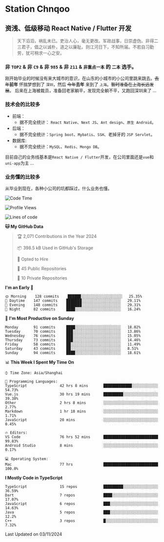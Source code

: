 # Station Chnqoo

## 资浅、低级移动 React Native / Flutter 开发

> 天下滔滔，祸乱未已。吏治人心，毫无更改。军政战事，日崇虚伪。非得二三君子，倡之以诚朴，道之以廉耻。则江河日下，不知所届。不若自习勤劳，犹可稍求一心之安。

### 非 `TOP2` & 非 `C9` & 非 `985` & 非 `211` & `非重点一本` 的 `二本` 选手。

刚开始毕业的时候没有来大城市的意识，在山东的小城市的小公司里跳来跳去。~~去年~~**前年** 怀揣梦想到了 `深圳`，然后 ~~今年~~**去年** 来到了 `上海`。~~暂时准备在上海长远发展~~。
后来在上海被裁员，准备回老家躺平，发现完全躺不平，又跑回深圳来了 ...

### 技术会的比较多

- 前端：
  - 据不完全统计： `React Native`、`Next JS`、`Ant design`、`原生 Android`。
- 后端：
  - 据不完全统计：`Spring boot`、`Mybatis`、`SSH`、老掉牙的 `JSP Servlet`。
- 数据库:
  - 据不完全统计：`MySQL`、`Redis`、`Mongo DB`。

目前自己的业务线基本是`React Native / Flutter`开发，在公司里面还是`vue`和`uni-app`为主 ...

### 业务懂的比较多

从毕业到现在，各种小公司的坑都踩过，什么业务也懂。

<!--START_SECTION:waka-->
![Code Time](http://img.shields.io/badge/Code%20Time-6%2C420%20hrs%2049%20mins-blue)

![Profile Views](http://img.shields.io/badge/Profile%20Views-0-blue)

![Lines of code](https://img.shields.io/badge/From%20Hello%20World%20I%27ve%20Written-464%20Thousand%20lines%20of%20code-blue)

**🐱 My GitHub Data** 

> 🏆 2,071 Contributions in the Year 2024
 > 
> 📦 398.5 kB Used in GitHub's Storage 
 > 
> 💼 Opted to Hire
 > 
> 📜 45 Public Repositories 
 > 
> 🔑 10 Private Repositories  
 > 
**I'm an Early 🐤** 

```text
🌞 Morning    128 commits    ██████░░░░░░░░░░░░░░░░░░░   25.35% 
🌆 Daytime    147 commits    ███████░░░░░░░░░░░░░░░░░░   29.11% 
🌃 Evening    148 commits    ███████░░░░░░░░░░░░░░░░░░   29.31% 
🌙 Night      82 commits     ████░░░░░░░░░░░░░░░░░░░░░   16.24%

```
📅 **I'm Most Productive on Sunday** 

```text
Monday       91 commits     ████░░░░░░░░░░░░░░░░░░░░░   18.02% 
Tuesday      70 commits     ███░░░░░░░░░░░░░░░░░░░░░░   13.86% 
Wednesday    76 commits     ███░░░░░░░░░░░░░░░░░░░░░░   15.05% 
Thursday     73 commits     ███░░░░░░░░░░░░░░░░░░░░░░   14.46% 
Friday       58 commits     ██░░░░░░░░░░░░░░░░░░░░░░░   11.49% 
Saturday     43 commits     ██░░░░░░░░░░░░░░░░░░░░░░░   8.51% 
Sunday       94 commits     ████░░░░░░░░░░░░░░░░░░░░░   18.61%

```


📊 **This Week I Spent My Time On** 

```text
⌚︎ Time Zone: Asia/Shanghai

💬 Programming Languages: 
TypeScript               42 hrs 8 mins       █████████████░░░░░░░░░░░░   54.73% 
Vue.js                   30 hrs 19 mins      █████████░░░░░░░░░░░░░░░░   39.38% 
Other                    2 hrs 8 mins        ░░░░░░░░░░░░░░░░░░░░░░░░░   2.77% 
Markdown                 1 hr 18 mins        ░░░░░░░░░░░░░░░░░░░░░░░░░   1.71% 
JavaScript               20 mins             ░░░░░░░░░░░░░░░░░░░░░░░░░   0.45%

🔥 Editors: 
VS Code                  76 hrs 52 mins      █████████████████████████   99.83% 
Android Studio           8 mins              ░░░░░░░░░░░░░░░░░░░░░░░░░   0.17%

💻 Operating System: 
Mac                      77 hrs              █████████████████████████   100.0%

```

**I Mostly Code in TypeScript** 

```text
TypeScript               15 repos            █████████░░░░░░░░░░░░░░░░   36.59% 
Dart                     7 repos             ████░░░░░░░░░░░░░░░░░░░░░   17.07% 
JavaScript               6 repos             ███░░░░░░░░░░░░░░░░░░░░░░   14.63% 
Java                     5 repos             ███░░░░░░░░░░░░░░░░░░░░░░   12.2% 
C++                      3 repos             █░░░░░░░░░░░░░░░░░░░░░░░░   7.32%

```



 Last Updated on 03/11/2024
<!--END_SECTION:waka-->

<!---
ChenqiaoStation/ChenqiaoStation is a ✨ special ✨ repository because its `README.md` (this file) appears on your GitHub profile.
You can click the Preview link to take a look at your changes.
--->
